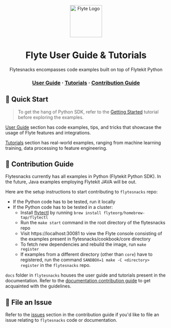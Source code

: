 <html>
    <p align="center"> 
        <img src="https://github.com/flyteorg/flyte/blob/master/rsts/images/flyte_circle_gradient_1_4x4.png" alt="Flyte Logo" width="100">
    </p>
    <h1 align="center">
        Flyte User Guide & Tutorials
    </h1>
    <p align="center">
        Flytesnacks encompasses code examples built on top of Flytekit Python
    </p>
    <h3 align="center">
        <a href="https://docs.flyte.org/projects/cookbook/en/latest/index.html">User Guide</a>
        <span> · </span>
        <a href="https://docs.flyte.org/projects/cookbook/en/latest/tutorials.html">Tutorials</a>
        <span> · </span>
        <a href="#contribution-guide">Contribution Guide</a>
    </h3>
</html>

<html>
    <h2 id="quick-start"> 
        🚀 Quick Start
    </h2>
</html>

> To get the hang of Python SDK, refer to the [Getting Started](https://docs.flyte.org/en/latest/getting_started.html) tutorial before exploring the examples.

[User Guide](https://docs.flyte.org/projects/cookbook/en/latest/index.html) section has code examples, tips, and tricks that showcase the usage of Flyte features and integrations.

[Tutorials](https://docs.flyte.org/projects/cookbook/en/latest/tutorials.html) section has real-world examples, ranging from machine learning training, data processing to feature engineering.

<html>
    <h2 id="contribution-guide"> 
        📖 Contribution Guide
    </h2>
</html>

Flytesnacks currently has all examples in Python (Flytekit Python SDK). In the future, Java examples employing Flytekit JAVA will be out.

Here are the setup instructions to start contributing to `flytesnacks` repo:
- If the Python code has to be tested, run it locally
- If the Python code has to be tested in a cluster:
    * Install [flytectl](https://github.com/flyteorg/flytectl) by running `brew install flyteorg/homebrew-tap/flytectl`
    * Run the `make start` command in the root directory of the flytesnacks repo
    * Visit https://localhost:30081 to view the Flyte console consisting of the examples present in flytesnacks/cookbook/core directory
    * To fetch new dependencies and rebuild the image, run `make register`
    * If examples from a different directory (other than `core`) have to registered, run the command `SANDBOX=1 make -C <directory> register` in the `flytesnacks` repo.

`docs` folder in `flytesnacks` houses the user guide and tutorials present in the documentation. Refer to the [documentation contribution guide](https://docs.flyte.org/en/latest/community/contribute.html#documentation) to get acquainted with the guidelines.

<html>
    <h2 id="file-an-issue"> 
        🐞 File an Issue
    </h2>
</html>

Refer to the [issues](https://docs.flyte.org/en/latest/community/contribute.html#issues) section in the contribution guide if you'd like to file an issue relating to `flytesnacks` code or documentation.

